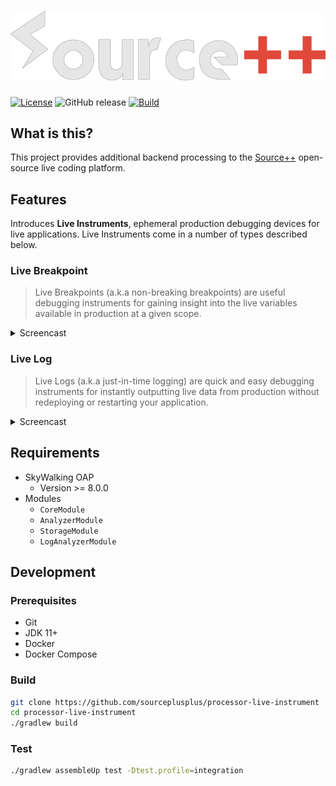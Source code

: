 # ![](https://github.com/sourceplusplus/live-platform/blob/master/.github/media/sourcepp_logo.svg)

[![License](https://img.shields.io/github/license/sourceplusplus/processor-live-instrument)](LICENSE)
![GitHub release](https://img.shields.io/github/v/release/sourceplusplus/processor-live-instrument?include_prereleases)
[![Build](https://github.com/sourceplusplus/processor-live-instrument/actions/workflows/build.yml/badge.svg)](https://github.com/sourceplusplus/processor-live-instrument/actions/workflows/build.yml)

## What is this?

This project provides additional backend processing to the [Source++](https://github.com/sourceplusplus/live-platform) open-source live coding platform.

## Features

Introduces **Live Instruments**, ephemeral production debugging devices for live applications. Live Instruments come in a number of types described below.

### Live Breakpoint

> Live Breakpoints (a.k.a non-breaking breakpoints) are useful debugging instruments for gaining insight into the live variables available in production at a given scope.

<details>
  <summary>Screencast</summary>

  ![live-breakpoint](https://user-images.githubusercontent.com/3278877/136304451-2c98ad30-032b-4ce0-9f37-f98cd750adb3.gif)
</details>

### Live Log

> Live Logs (a.k.a just-in-time logging) are quick and easy debugging instruments for instantly outputting live data from production without redeploying or restarting your application.

<details>
  <summary>Screencast</summary>

  ![live-log](https://user-images.githubusercontent.com/3278877/136304738-d46c2796-4dd3-45a3-81bb-5692547c1c71.gif)  
</details>

## Requirements

- SkyWalking OAP
  - Version >= 8.0.0
- Modules
  - `CoreModule`
  - `AnalyzerModule`
  - `StorageModule`
  - `LogAnalyzerModule`

## Development

### Prerequisites

- Git
- JDK 11+
- Docker
- Docker Compose

### Build

```sh
git clone https://github.com/sourceplusplus/processor-live-instrument
cd processor-live-instrument
./gradlew build
```

### Test

```sh
./gradlew assembleUp test -Dtest.profile=integration
```
